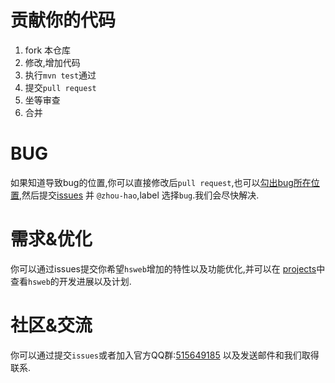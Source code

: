 # 贡献你的代码
1. fork 本仓库
2. 修改,增加代码
3. 执行`mvn test`通过
4. 提交`pull request`
5. 坐等审查
6. 合并

# BUG
如果知道导致bug的位置,你可以直接修改后`pull request`,也可以[勾出bug所在位置](docs/help/submit-code-issues.md),然后提交[issues](https://github.com/hs-web/hsweb-framework/issues/new)
并 `@zhou-hao`,label 选择`bug`.我们会尽快解决.

# 需求&优化
你可以通过issues提交你希望`hsweb`增加的特性以及功能优化,并可以在 [projects](https://github.com/hs-web/hsweb-framework/projects)中查看`hsweb`的开发进展以及计划.

# 社区&交流
你可以通过提交`issues`或者加入官方QQ群:[515649185](http://shang.qq.com/wpa/qunwpa?idkey=3d66b5dd14991d7645af694e7649b373f3a9ce1216131094c78cb2348d542c41)
以及发送邮件和我们取得联系.
